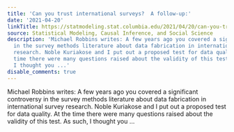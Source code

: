 ```yaml
---
title: 'Can you trust international surveys?  A follow-up:'
date: '2021-04-20'
linkTitle: https://statmodeling.stat.columbia.edu/2021/04/20/can-you-trust-international-surveys-a-follow-up/
source: Statistical Modeling, Causal Inference, and Social Science
description: 'Michael Robbins writes: A few years ago you covered a significant controversy
  in the survey methods literature about data fabrication in international survey
  research. Noble Kuriakose and I put out a proposed test for data quality. At the
  time there were many questions raised about the validity of this test. As such,
  I thought you ...'
disable_comments: true
---
```

Michael Robbins writes: A few years ago you covered a significant controversy in the survey methods literature about data fabrication in international survey research. Noble Kuriakose and I put out a proposed test for data quality. At the time there were many questions raised about the validity of this test. As such, I thought you ...